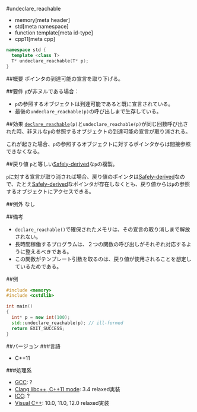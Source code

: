 #undeclare_reachable
* memory[meta header]
* std[meta namespace]
* function template[meta id-type]
* cpp11[meta cpp]

```cpp
namespace std {
  template <class T>
  T* undeclare_reachable(T* p);
}
```

##概要
ポインタの到達可能の宣言を取り下げる。


##要件
`p`が非ヌルである場合：

- `p`の参照するオブジェクトは到達可能であると既に宣言されている。
- 最後の`undeclare_reachable(p)`の呼び出しまで生存している。


##効果
[`declare_reachable`](declare_reachable.md)`(p)`と`undeclare_reachable(p)`が同じ回数呼び出された時、非ヌルな`p`の参照するオブジェクトの到達可能の宣言が取り消される。

これが起きた場合、`p`の参照するオブジェクトに対するポインタからは間接参照できなくなる。


##戻り値
`p`と等しい[Safely-derived](pointer_safety.md)な`p`の複製。

`p`に対する宣言が取り消されば場合、戻り値のポインタは[Safely-derived](pointer_safety.md)なので、たとえ[Safely-derived](pointer_safety.md)なポインタが存在しなくとも、戻り値からは`p`の参照するオブジェクトにアクセスできる。


##例外
なし


##備考
- `declare_reachable()`で確保されたメモリは、その宣言の取り消しまで解放されない。
- 長時間稼働するプログラムは、２つの関数の呼び出しがそれぞれ対応するように整えるべきである。
- この関数がテンプレート引数を取るのは、戻り値が使用されることを想定しているためである。


##例
```cpp
#include <memory>
#include <cstdlib>

int main()
{
  int* p = new int(100);
  std::undeclare_reachable(p); // ill-formed
  return EXIT_SUCCESS;
}
```

##バージョン
###言語
- C++11

###処理系
- [GCC](/implementation.md#gcc): ?
- [Clang libc++, C++11 mode](/implementation.md#clang): 3.4 relaxed実装
- [ICC](/implementation.md#icc): ?
- [Visual C++](/implementation.md#visual_cpp): 10.0, 11.0, 12.0 relaxed実装
